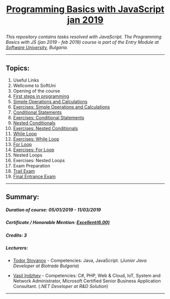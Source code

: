 # <a href="https://softuni.bg/trainings/2212/programming-basics-with-javascript-january-2019" rel="JavaScript Fundamentals"><p align="center"> Programming Basics with JavaScript jan 2019<p></a>

_This repository contains tasks resolved with JavaScript. The Programming Basics with JS (jan 2019 - feb 2019) course is part of the Entry Module at [Software University](https://about.softuni.bg/), Bulgaria._

---

## Topics:
1. Useful Links
1. Wellcome to SoftUni
1. Opening of the course
1. [First steps in programming](https://github.com/ZornitsaAtanassova/Programming-Basics-with-JavaScript-jan2019/tree/master/04.FirstStepsInProgramming-05.01)
1. [Simple Operations and Calculations](https://github.com/ZornitsaAtanassova/Programming-Basics-with-JavaScript-jan2019/tree/master/05.SimpleOperationsAndCalculations-12.01)
1. [Exercises: Simple Operations and Calculations](https://github.com/ZornitsaAtanassova/Programming-Basics-with-JavaScript-jan2019/tree/master/06.EXERCISES_SimpleOperationsAndCalculations-13.01)
1. [Conditional Statements](https://github.com/ZornitsaAtanassova/Programming-Basics-with-JavaScript-jan2019/tree/master/07.ConditionalStatements-19.01)
1. [Exercises: Conditional Statements](https://github.com/ZornitsaAtanassova/Programming-Basics-with-JavaScript-jan2019/tree/master/08.EXERCISES_ConditionalStatements-20.01)
1. [Nested Conditionals](https://github.com/ZornitsaAtanassova/Programming-Basics-with-JavaScript-jan2019/tree/master/09.NestedConditionals-26.01)
1. [Exercises: Nested Conditionals](https://github.com/ZornitsaAtanassova/Programming-Basics-with-JavaScript-jan2019/tree/master/10.EXERCISES_NestedConditionals-27.01)
1. [While Loop](https://github.com/ZornitsaAtanassova/Programming-Basics-with-JavaScript-jan2019/tree/master/11.WhileLoop-02.02)
1. [Exercises: While Loop](https://github.com/ZornitsaAtanassova/Programming-Basics-with-JavaScript-jan2019/tree/master/12.EXERCISES_WhileLoop-03.02)
1. [For Loop](https://github.com/ZornitsaAtanassova/Programming-Basics-with-JavaScript-jan2019/tree/master/13.ForLoop-09.02)
1. [Exercises: For Loop](https://github.com/ZornitsaAtanassova/Programming-Basics-with-JavaScript-jan2019/tree/master/14.EXERCISES_ForLoop-10.02)
1. Nested Loops
1. Exercises: Nested Loops
1. Exam Preparation
1. [Trail Exam](https://github.com/ZornitsaAtanassova/Programming-Basics-with-JavaScript-jan2019/tree/master/18.TrailExam-24.02)
1. [Final Entrance Exam](https://github.com/ZornitsaAtanassova/Programming-Basics-with-JavaScript-jan2019/tree/master/19.FinalEntranceExam-09-10.03.2019)

---

## Summary:

##### Duration of course: _05/01/2019 - 11/03/2019_

##### Certificate / Honorable Mention: _[Еxcellent(6.00)](https://github.com/ZornitsaAtanassova/Programming-Basics-with-JavaScript-jan2019/blob/master/19.FinalEntranceExam-09-10.03.2019/HonorableMention-ProgrammingBasic.pdf)_

##### Credits: _3_

##### Lecturers:
* [Todor Stoyanov](https://softuni.bg/users/profile/show/todor_ads) - Competencies: Java, JavaScript. (_Junior Java Developer at Biotrade Bulgaria_)

* [Vasil Indzhev](https://softuni.bg/users/profile/show/v.indzhev) - Competencies: C#, PHP, Web & Cloud, IoT, System and Network Administrator, Microsoft Certified Senior Business Application Consultant. (_.NET Developer at R&D Solution_)

---
